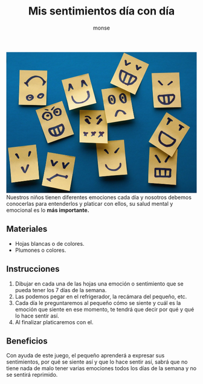 ﻿---
layout: post
title:  "Mis sentimientos día con día"
tags: [intrapersonal]
categories: [ninos, actividad]
author: monse
image: /assets/posts/2020-06-16-mis-sentimientos-dia-con-dia.jpeg
---
![Actividad intrapersonal](/assets/posts/2020-06-16-mis-sentimientos-dia-con-dia.jpeg)<br/>
Nuestros niños tienen diferentes emociones cada día y nosotros debemos conocerlas para entenderlos y platicar con ellos, su salud mental y emocional es lo **más importante.** 

## Materiales 
 - Hojas blancas o de colores. 
 - Plumones o colores.
 
## Instrucciones 
1. Dibujar en cada una de las hojas una emoción o sentimiento que se pueda tener los 7 días de la semana. 
2. Las podemos pegar en el refrigerador, la recámara del pequeño, etc. 
3. Cada día le preguntaremos al pequeño cómo se siente y cuál es la emoción que siente en ese momento, te tendrá que decir por qué y qué lo hace sentir así.
4. Al finalizar platicaremos con el. 

## Beneficios 
Con ayuda de este juego, el pequeño aprenderá a expresar sus sentimientos, por qué se siente así y que lo hace sentir así, sabrá que no tiene nada de malo tener varias emociones todos los días de la semana y no se sentirá reprimido. 